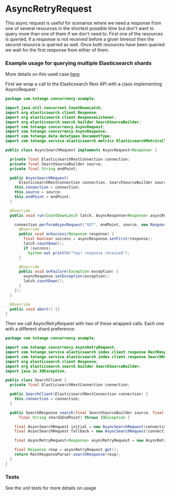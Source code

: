 # AsyncRetryRequest

This async request is useful for scenarios where we need a response from one of several resources
in the shortest possible time but don't want to query more than one of them if we don't need to.
First one of the resources is queried, if a response is not received before a given timeout then
the second resource is queried as well. Once both resources have been queried we wait for the
first response from either of them.

### Example usage for querying multiple Elasticsearch shards

More details on this used case [here](https://medium.com/@aharon_12950/taming-elasticsearch-hiccups-with-async-retries-9729fbf6e192)

First we wrap a call to the Elasticsearch Rest API with a class implementing AsyncRequest :

```java
package com.totango.concurrency.example;

import java.util.concurrent.CountDownLatch;
import org.elasticsearch.client.Response;
import org.elasticsearch.client.ResponseListener;
import org.elasticsearch.search.builder.SearchSourceBuilder;
import com.totango.concurrency.AsyncRequest;
import com.totango.concurrency.AsyncResponse;
import com.totango.data.datatypes.DocumentType;
import com.totango.service.elasticsearch.metrics.ElasticsearchMetricsClient;

public class AsyncSearchRequest implements AsyncRequest<Response> {

  private final ElasticsearchRestConnection connection;
  private final SearchSourceBuilder source;
  private final String endPoint;

  public AsyncSearchRequest(
      ElasticsearchRestConnection connection, SearchSourceBuilder source, String endPoint) {
    this.connection = connection;
    this.source = source;
    this.endPoint = endPoint;
  }

  @Override
  public void run(CountDownLatch latch, AsyncResponse<Response> asyncResponse) {

    connection.performAsyncRequest("GET", endPoint, source, new ResponseListener() {
      @Override
      public void onSuccess(Response response) {
        final boolean success = asyncResponse.setFirst(response);
        latch.countDown();
        if (success)
          System.out.println("Yay! response received");
      }

      @Override
      public void onFailure(Exception exception) {
        asyncResponse.setException(exception);
        latch.countDown();
      }
    });
  }

  @Override
  public void abort() {}
}

```

Then we call AsyncRetryRequest with two of these wrapped calls. Each one with a different shard preference:

```java
package com.totango.concurrency.example;

import com.totango.concurrency.AsyncRetryRequest;
import com.totango.service.elasticsearch.index.client.response.RestResponseParser;
import com.totango.service.elasticsearch.index.client.response.SearchResponse;
import org.elasticsearch.client.Response;
import org.elasticsearch.search.builder.SearchSourceBuilder;
import java.io.IOException;

public class SearchClient {
  private final ElasticsearchRestConnection connection;

  public SearchClient(ElasticsearchRestConnection connection) {
    this.connection = connection;
  }

  public SearchResponse search(final SearchSourceBuilder source, final String shard1EndPoint,
      final String shard2EndPoint) throws IOException {

    final AsyncSearchRequest initial = new AsyncSearchRequest(connection, source, shard1EndPoint);
    final AsyncSearchRequest fallback = new AsyncSearchRequest(connection, source, shard2EndPoint);

    final AsyncRetryRequest<Response> asyncRetryRequest = new AsyncRetryRequest<>(initial, fallback, 800L, 5000L);

    final Response resp = asyncRetryRequest.get();
    return RestResponseParser.searchResponse(resp);
  }
}

```

### Tests

See the unit tests for more details on usage
